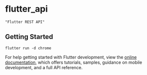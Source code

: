# flutter_api
    "Flutter REST API"

## Getting Started
    flutter run -d chrome

For help getting started with Flutter development, view the
[online documentation](https://docs.flutter.dev/), which offers tutorials,
samples, guidance on mobile development, and a full API reference.
